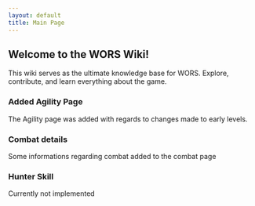 ```yaml
---
layout: default
title: Main Page
---
```


<h2>Welcome to the WORS Wiki!</h2>
<p>This wiki serves as the ultimate knowledge base for WORS. Explore, contribute, and learn everything about the game.</p>

<!-- Content Grid for Highlights or Recent Updates -->
<div class="content-grid">
    <div class="grid-item">
        <h3>Added Agility Page</h3>
        <p>The Agility page was added with regards to changes made to early levels.</p>
    </div>
    <div class="grid-item">
        <h3>Combat details</h3>
        <p>Some informations regarding combat added to the combat page</p>
    </div>
    <div class="grid-item">
        <h3>Hunter Skill</h3>
        <p>Currently not implemented</p>
    </div>
</div>
